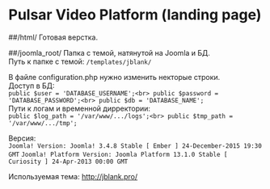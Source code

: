 # Pulsar Video Platform (landing page)

##/html/
Готовая верстка.

##/joomla_root/
Папка с темой, натянутой на Joomla и БД.<br>
Путь к папке с темой: `/templates/jblank/`<br>

В файле configuration.php нужно изменить некторые строки.<br>
Доступ в БД:<br>
`public $user = 'DATABASE_USERNAME';<br>
public $password = 'DATABASE_PASSWORD';<br>
public $db = 'DATABASE_NAME';`<br>
Пути к логам и временной дирректории:<br>
`public $log_path = '/var/www/.../logs';<br>
public $tmp_path = '/var/www/.../tmp';`<br>

Версия:<br>
`Joomla! Version: Joomla! 3.4.8 Stable [ Ember ] 24-December-2015 19:30 GMT`
`Joomla! Platform Version: Joomla Platform 13.1.0 Stable [ Curiosity ] 24-Apr-2013 00:00 GMT`

Используемая тема: http://jblank.pro/